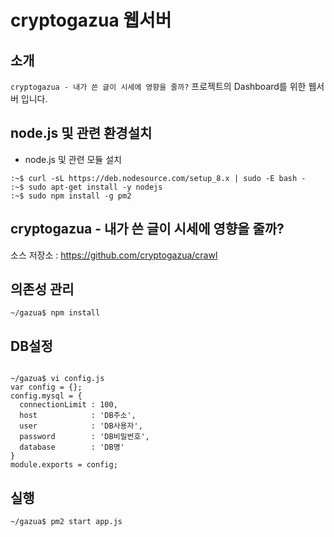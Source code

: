 # cryptogazua 웹서버

## 소개

```cryptogazua - 내가 쓴 글이 시세에 영향을 줄까?``` 프로젝트의 Dashboard를 위한 웹서버 입니다.

## node.js 및 관련 환경설치

* node.js 및 관련 모듈 설치
```
:~$ curl -sL https://deb.nodesource.com/setup_8.x | sudo -E bash -
:~$ sudo apt-get install -y nodejs
:~$ sudo npm install -g pm2
```

## cryptogazua - 내가 쓴 글이 시세에 영향을 줄까?

소스 저장소 : https://github.com/cryptogazua/crawl

## 의존성 관리

```
~/gazua$ npm install
```

## DB설정

```

~/gazua$ vi config.js
var config = {};
config.mysql = {
  connectionLimit : 100,
  host            : 'DB주소',
  user            : 'DB사용자',
  password        : 'DB비밀번호',
  database        : 'DB명'
}
module.exports = config;
```

## 실행

```
~/gazua$ pm2 start app.js
```
